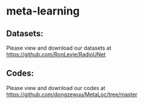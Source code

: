 # meta-learning

## Datasets:
Please view and download our datasets at https://github.com/RonLevie/RadioUNet

## Codes:
Please view and download our codes at https://github.com/dongzewuu/MetaLoc/tree/master

